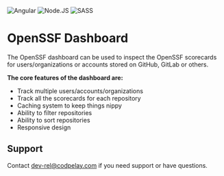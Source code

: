 ![Angular][angular.io] ![Node.JS][node.js] ![SASS][sass]

# OpenSSF Dashboard 

The OpenSSF dashboard can be used to inspect the OpenSSF scorecards for users/organizations or accounts stored on
GitHub, GitLab or others.

**The core features of the dashboard are:**

- Track multiple users/accounts/organizations
- Track all the scorecards for each repository
- Caching system to keep things nippy
- Ability to filter repositories
- Ability to sort repositories
- Responsive design

## Support

Contact <dev-rel@codpelay.com> if you need support or have questions.

[angular.io]: https://img.shields.io/badge/Angular-DD0031?style=for-the-badge&logo=angular&logoColor=white
[node.js]: https://img.shields.io/badge/Nodejs-DD0031?style=for-the-badge&logo=angular&logoColor=white
[sass]: https://img.shields.io/badge/sass-DD0031?style=for-the-badge&logo=angular&logoColor=white
